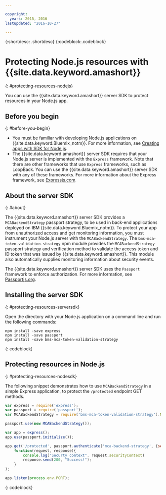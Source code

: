```yaml
---

copyright:
  years: 2015, 2016
lastupdated: "2016-10-27"

---
```


{:shortdesc: .shortdesc} 
{:codeblock:.codeblock}

# Protecting Node.js resources with {{site.data.keyword.amashort}}
{: #protecting-resources-nodejs}


You can use the {{site.data.keyword.amashort}} server SDK to protect resources in your Node.js app.

## Before you begin
{: #before-you-begin}

* You must be familiar with developing Node.js applications on {{site.data.keyword.Bluemix_notm}}. For more information, see [Creating apps with SDK for Node.js](https://console.{DomainName}/docs/runtimes/nodejs/index.html#nodejs_runtime).
* The {{site.data.keyword.amashort}} server SDK requires that your Node.js server is implemented with the `Express` framework. Note that there are other frameworks that use `Express` frameworks, such as LoopBack. You can use the {{site.data.keyword.amashort}} server SDK with any of these frameworks. For more information about the Express framework, see [Expressjs.com](http://expressjs.com/).

## About the  server SDK
{: #about}

The {{site.data.keyword.amashort}} server SDK provides a `MCABackendStrategy` passport strategy, to be used in back-end applications deployed on IBM {{site.data.keyword.Bluemix_notm}}. To protect your app from unauthorized access and get monitoring information, you must instrument your Node.js server with the `MCABackendStrategy`. The `bms-mca-token-validation-strategy` npm module provides the `MCABackendStrategy` passport strategy and verification method to validate the access token and ID token that was issued by {{site.data.keyword.amashort}}. This module also automatically supplies monitoring information about security events.

The {{site.data.keyword.amashort}} server SDK uses the `Passport` framework to enforce authorization.  For more information, see [Passportjs.org](http://passportjs.org/).

## Installing the  server SDK
{: #protecting-resources-serversdk}

Open the directory with your Node.js application on a command line and run the following commands:

```
npm install -save express
npm install -save passport
npm install -save bms-mca-token-validation-strategy
```
{: codeblock}

## Protecting resources in Node.js
{: #protecting-resources-nodesdk}

The following snippet demonstrates how to use `MCABackendStrategy` in a simple Express application, to protect the `/protected` endpoint GET methods.

```JavaScript
var express = require('express');
var passport = require('passport');
var MCABackendStrategy = require('bms-mca-token-validation-strategy').MCABackendStrategy;

passport.use(new MCABackendStrategy());

var app = express();
app.use(passport.initialize());

app.get('/protected', passport.authenticate('mca-backend-strategy', {session: false }),
    function(request, response){
		console.log("Securty context", request.securityContext)    
		response.send(200, "Success!");
    }
);

app.listen(process.env.PORT);
```
{: codeblock}
